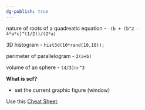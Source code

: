 ```yaml
---
dg-publish: true
---
```


nature of roots of a quadreatic equation - `-(b + (b^2 - 4*a*c)^(1/2))/(2*a)`

3D histogram - `hist3d(10*rand(10,10));`

perimeter of parallelogram - `2(a+b)`

volume of an sphere - `(4/3)πr^3`

**What is scf?**
- set the current graphic figure (window)


Use this [Cheat Sheet](Cheat_Sheet/bionicop_scilab_cheat_sheet.pdf).